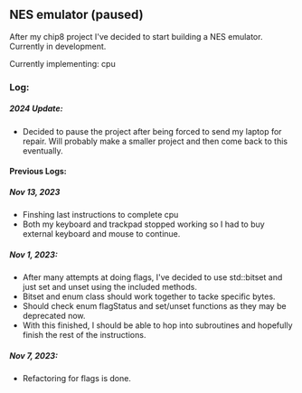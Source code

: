 ## NES emulator (paused)

After my chip8 project I've decided to start building a NES emulator.
Currently in development.

Currently implementing: cpu


### Log:
##### 2024 Update:
- Decided to pause the project after being forced to send my laptop for repair. Will probably make a smaller project and then come back to this eventually.


#### Previous Logs:
##### Nov 13, 2023
- Finshing last instructions to complete cpu
- Both my keyboard and trackpad stopped working so I had to buy external keyboard and mouse to continue.

##### Nov 1, 2023:
- After many attempts at doing flags, I've decided to use std::bitset and just set and unset using the included methods.
- Bitset and enum class should work together to tacke specific bytes. 
- Should check enum flagStatus and set/unset functions as they may be deprecated now.
- With this finished, I should be able to hop into subroutines and hopefully finish the rest of the instructions.

##### Nov 7, 2023:
- Refactoring for flags is done.
